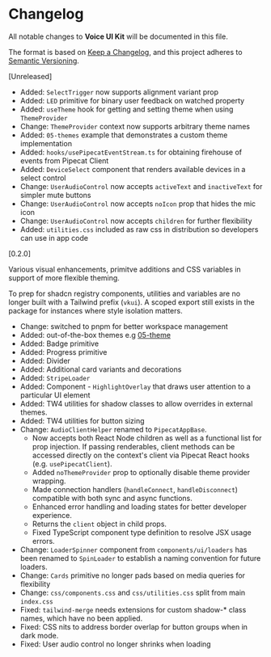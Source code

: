# Changelog

All notable changes to **Voice UI Kit** will be documented in this file.

The format is based on [Keep a Changelog](https://keepachangelog.com/en/1.0.0/),
and this project adheres to [Semantic Versioning](https://semver.org/spec/v2.0.0.html).

[Unreleased]

- Added: `SelectTrigger` now supports alignment variant prop
- Added: `LED` primitive for binary user feedback on watched property
- Added: `useTheme` hook for getting and setting theme when using `ThemeProvider`
- Change: `ThemeProvider` context now supports arbitrary theme names
- Added: `05-themes` example that demonstrates a custom theme implementation
- Added: `hooks/usePipecatEventStream.ts` for obtaining firehouse of events from Pipecat Client
- Added: `DeviceSelect` component that renders available devices in a select control
- Change: `UserAudioControl` now accepts `activeText` and `inactiveText` for simpler mute buttons
- Change: `UserAudioControl` now accepts `noIcon` prop that hides the mic icon
- Change: `UserAudioControl` now accepts `children` for further flexibility
- Added: `utilities.css` included as raw css in distribution so developers can use in app code

[0.2.0]

Various visual enhancements, primitve additions and CSS variables in support of more flexible theming.

To prep for shadcn registry components, utilities and variables are no longer built with a
Tailwind prefix (`vkui`). A scoped export still exists in the package for instances where style isolation matters. 

- Change: switched to pnpm for better workspace management
- Added: out-of-the-box themes e.g [05-theme](examples/05-theme)
- Added: Badge primitive
- Added: Progress primitive
- Added: Divider
- Added: Additional card variants and decorations
- Added: `StripeLoader`
- Added: Component - `HighlightOverlay` that draws user attention to a particular UI element
- Added: TW4 utilities for shadow classes to allow overrides in external themes.
- Added: TW4 utilities for button sizing
- Change: `AudioClientHelper` renamed to `PipecatAppBase`.
    - Now accepts both React Node children as well as a functional list for prop injection. If passing renderables, client methods can be accessed directly on the context's client via Pipecat React hooks (e.g. `usePipecatClient`).
    - Added `noThemeProvider` prop to optionally disable theme provider wrapping.
    - Made connection handlers (`handleConnect`, `handleDisconnect`) compatible with both sync and async functions.
    - Enhanced error handling and loading states for better developer experience.
    - Returns the `client` object in child props.
    - Fixed TypeScript component type definition to resolve JSX usage errors.
- Change: `LoaderSpinner` component from `components/ui/loaders` has been renamed to `SpinLoader` to establish a naming convention for future loaders.
- Change: `Cards` primitive no longer pads based on media queries for flexibility
- Change: `css/components.css` and `css/utilities.css` split from main `index.css`
- Fixed: `tailwind-merge` needs extensions for custom shadow-* class names, which have no been applied.
- Fixed: CSS nits to address border overlap for button groups when in dark mode.
- Fixed: User audio control no longer shrinks when loading